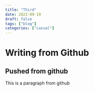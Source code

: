 ```yaml
---
title: "Third"
date: 2023-09-19
draft: false
tags: ["blog"]
categories: ["casual"]
---
```


# Writing from Github

## Pushed from github

This is a paragraph from github
